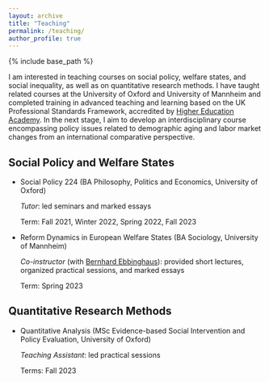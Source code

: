 ```yaml
---
layout: archive
title: "Teaching"
permalink: /teaching/
author_profile: true
---
```


{% include base_path %}

I am interested in teaching courses on social policy, welfare states, and social inequality, as well as on quantitative research methods. I have taught related courses at the University of Oxford and University of Mannheim and completed training in advanced teaching and learning based on the UK Professional Standards Framework, accredited by [Higher Education Academy](https://www.advance-he.ac.uk/fellowship). In the next stage, I aim to develop an interdisciplinary course encompassing policy issues related to demographic aging and labor market changes from an international comparative perspective. 


## Social Policy and Welfare States
* Social Policy 224 (BA Philosophy, Politics and Economics, University of Oxford)

  *Tutor*: led seminars and marked essays

  Term: Fall 2021, Winter 2022, Spring 2022, Fall 2023

* Reform Dynamics in European Welfare States (BA Sociology, University of Mannheim)

  *Co-instructor* (with [Bernhard Ebbinghaus](https://ebbinghaus.blog/)): provided short lectures, organized practical sessions, and marked essays

  Term: Spring 2023


## Quantitative Research Methods
* Quantitative Analysis (MSc Evidence-based Social Intervention and Policy Evaluation, University of Oxford)

  *Teaching Assistant*: led practical sessions
  
  Terms: Fall 2023
